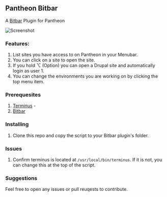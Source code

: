 ## Pantheon Bitbar


A [Bitbar](https://getbitbar.com/) Plugin for Pantheon


![Screenshot](https://i.imgur.com/VYBizXY.png)

### Features: 

1. List sites you have access to on Pantheon in your Menubar.
2. You can click on a site to open the site.
3. If you hold ⌥ (Option) you can open a Drupal site and automatically login as user 1.
4. You can change the environments you are working on by clicking the top menu item.


### Prerequesites

1. [Terminus](https://github.com/pantheon-systems/terminus/) - 
2. [Bitbar](https://getbitbar.com/)


### Installing
1. Clone this repo and copy the script to your Bitbar plugin's folder.

### Issues

1. Confirm terminus is located at `/usr/local/bin/terminus`. If it is not, you can change this at the top of the script.

### Suggestions

Feel free to open any issues or pull reuqests to contribute.